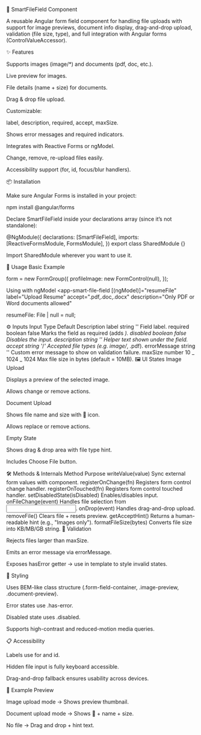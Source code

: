 📂 SmartFileField Component

A reusable Angular form field component for handling file uploads with support for image previews, document info display, drag-and-drop upload, validation (file size, type), and full integration with Angular forms (ControlValueAccessor).

✨ Features

Supports images (image/\*) and documents (pdf, doc, etc.).

Live preview for images.

File details (name + size) for documents.

Drag & drop file upload.

Customizable:

label, description, required, accept, maxSize.

Shows error messages and required indicators.

Integrates with Reactive Forms or ngModel.

Change, remove, re-upload files easily.

Accessibility support (for, id, focus/blur handlers).

📦 Installation

Make sure Angular Forms is installed in your project:

npm install @angular/forms

Declare SmartFileField inside your declarations array (since it’s not standalone):

@NgModule({
declarations: [SmartFileField],
imports: [ReactiveFormsModule, FormsModule],
})
export class SharedModule {}

Import SharedModule wherever you want to use it.

🚀 Usage
Basic Example

<form [formGroup]="form">
  <app-smart-file-field
    label="Upload Profile Picture"
    formControlName="profileImage"
    accept="image/*"
    [required]="true"
    description="Upload a clear JPG or PNG (max 5MB)"
    [maxSize]="5 * 1024 * 1024"
  ></app-smart-file-field>
</form>

form = new FormGroup({
profileImage: new FormControl(null),
});

Using with ngModel
<app-smart-file-field
[(ngModel)]="resumeFile"
label="Upload Resume"
accept=".pdf,.doc,.docx"
description="Only PDF or Word documents allowed"

> </app-smart-file-field>

resumeFile: File | null = null;

⚙️ Inputs
Input Type Default Description
label string '' Field label.
required boolean false Marks the field as required (adds _).
disabled boolean false Disables the input.
description string '' Helper text shown under the field.
accept string '_/_' Accepted file types (e.g. image/_, .pdf).
errorMessage string '' Custom error message to show on validation failure.
maxSize number 10 _ 1024 _ 1024 Max file size in bytes (default = 10MB).
🖼️ UI States
Image Upload

Displays a preview of the selected image.

Allows change or remove actions.

Document Upload

Shows file name and size with 📄 icon.

Allows replace or remove actions.

Empty State

Shows drag & drop area with file type hint.

Includes Choose File button.

🛠️ Methods & Internals
Method Purpose
writeValue(value) Sync external form values with component.
registerOnChange(fn) Registers form control change handler.
registerOnTouched(fn) Registers form control touched handler.
setDisabledState(isDisabled) Enables/disables input.
onFileChange(event) Handles file selection from <input>.
onDrop(event) Handles drag-and-drop upload.
removeFile() Clears file + resets preview.
getAcceptHint() Returns a human-readable hint (e.g., "Images only").
formatFileSize(bytes) Converts file size into KB/MB/GB string.
🧪 Validation

Rejects files larger than maxSize.

Emits an error message via errorMessage.

Exposes hasError getter → use in template to style invalid states.

🎨 Styling

Uses BEM-like class structure (.form-field-container, .image-preview, .document-preview).

Error states use .has-error.

Disabled state uses .disabled.

Supports high-contrast and reduced-motion media queries.

📋 Accessibility

Labels use for and id.

Hidden file input is fully keyboard accessible.

Drag-and-drop fallback ensures usability across devices.

📌 Example Preview

Image upload mode → Shows preview thumbnail.

Document upload mode → Shows 📄 + name + size.

No file → Drag and drop + hint text.
